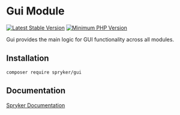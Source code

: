 # Gui Module
[![Latest Stable Version](https://poser.pugx.org/spryker/gui/v/stable.svg)](https://packagist.org/packages/spryker/gui)
[![Minimum PHP Version](https://img.shields.io/badge/php-%3E%3D%207.4-8892BF.svg)](https://php.net/)

Gui provides the main logic for GUI functionality across all modules.

## Installation

```
composer require spryker/gui
```

## Documentation

[Spryker Documentation](https://docs.spryker.com)

